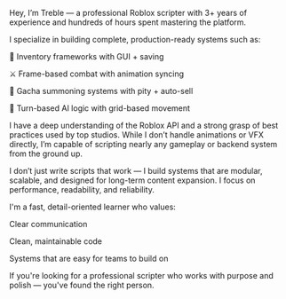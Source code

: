 Hey, I’m Treble — a professional Roblox scripter with 3+ years of experience and hundreds of hours spent mastering the platform.

I specialize in building complete, production-ready systems such as:

🧳 Inventory frameworks with GUI + saving

⚔️ Frame-based combat with animation syncing

🎰 Gacha summoning systems with pity + auto-sell

🧠 Turn-based AI logic with grid-based movement

I have a deep understanding of the Roblox API and a strong grasp of best practices used by top studios. While I don’t handle animations or VFX directly, I’m capable of scripting nearly any gameplay or backend system from the ground up.

I don’t just write scripts that work — I build systems that are modular, scalable, and designed for long-term content expansion. I focus on performance, readability, and reliability.

I'm a fast, detail-oriented learner who values:

Clear communication

Clean, maintainable code

Systems that are easy for teams to build on

If you're looking for a professional scripter who works with purpose and polish — you've found the right person.
